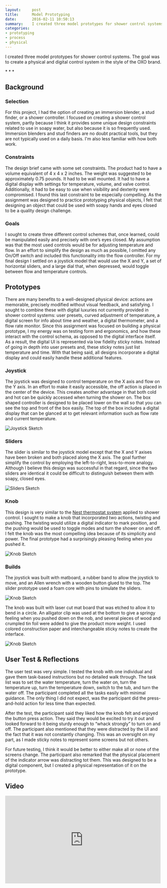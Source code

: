 ```yaml
---
layout:     post
title:      Model Prototyping
date:       2016-02-11 10:50:13
summary:    I created three model prototypes for shower control systems. The goal was to create a control a physical and digital control system in the style of the OXO brand.
categories: 
- prototyping
- process
- physical
---
```


<p class='regular' markdown='1'>
	I created three model prototypes for shower control systems. The goal was to create a physical and digital control system in the style of the OXO brand.
</p>

<p class="center"> * * * </p>

## Background 

### Selection
For this project, I had the option of creating an immersion blender, a stud finder, or a shower controller. I focused on creating a shower control system, partly because I think it provides some unique design constraints related to use in soapy water, but also because it is so frequently used. Immersion blenders and stud finders are no doubt practical tools, but they are not typically used on a daily basis. I'm also less familiar with how both work. 

### Constraints
The design brief came with some set constraints. The product had to have a volume equivalent of 4 x 4 x 2 inches. The weight was suggested to be approximately 0.75 pounds. It had to be wall mounted. It had to have a digital display with settings for temperature, volume, and valve control. Additionally, it had to be easy to use when visibility and dexterity were compromised.
I found this last constraint to be especially compelling. As the assignment was designed to practice prototyping physical objects, I felt that designing an object that could be used with soapy hands and eyes closed to be a quality design challenge.

### Goals
I sought to create three different control schemes that, once learned, could be manipulated easily and precisely with one’s eyes closed. My assumption was that the most used controls would be for adjusting temperature and flow. In an effort to simplify the design as much as possible, I omitted any On/Off  switch and included this functionality into the  flow controller. For my final design I settled on a joystick model that would use the X and Y, a set of horizontal sliders, and a large dial that, when depressed, would toggle between flow and temperature controls.

## Prototypes 
There are many benefits to a well-designed physical device: actions are memorable, precisely modified without visual feedback, and satisfying. I sought to combine these with digital luxuries not currently provided in shower control systems: user presets, curved adjustment of temperature, a digital screen for info about time and weather, a digital thermometer, and a flow rate monitor. Since this assignment was focused on building a physical prototype, I my energy was on testing form and ergonomics, and how these interact with the control schema, as opposed to the digital interface itself. As a result, the digital UI is represented via low fidelity sticky notes. Instead of going in depth into user presets and, these sticky notes just list temperature and time. With that being said, all designs incorporate a digital display and could easily handle these additional features. 

### Joystick
The joystick was designed to control temperature on the X axis and flow on the Y axis. In an effort to make it easily accessible, the off action is placed in the center of the device. This creates another advantage in that both cold and hot can be quickly accessed when turning the shower on. The box shaped controller is designed to be placed lower on the wall so that you can see the top and front of the box easily. The top of the box includes a digital display that can be glanced at to get relevant information such as flow rate and current temperature.  

![Joystick Sketch](/images/blog/model-prototype/joystick.jpg)

### Sliders

The slider is similar to the joystick model except that the X and Y axises have been broken and both placed along the X axis. The goal further simplify the control by employing the left-to-right, less-to-more analogy. Although I believe this design was successful in that regard, since the two sliders are identical it could be difficult to distinguish between them with soapy, closed eyes.

![Sliders Sketch](/images/blog/model-prototype/sliders.jpg)

 
### Knob
This design is very similar to the [Nest thermostat system](https://nest.com/?alt=1) applied to shower control. I sought to make a knob that incorporated two actions, twisting and pushing. The twisting would utilize a digital indicator to mark position, and the pushing would be used to toggle modes and turn the shower on and off. I felt the knob was the most compelling idea because of its simplicity and power. The final prototype had a surprisingly pleasing feeling when you pushed it.

![Knob Sketch](/images/blog/model-prototype/knob.jpg)


### Builds

The joystick was built with matboard, a rubber band to allow the joystick to move, and an Allen wrench with a wooden button glued to the top. The slider prototype used a foam core with pins to simulate the sliders.  

![Knob Sketch](/images/blog/model-prototype/joy-slide-photos.png)

The knob was built with laser cut mat board that was etched to allow it to bend in a circle. An alligator clip was used at the bottom to give a springy feeling when you pushed down on the nob, and several pieces of wood and crumpled tin foil were added to give the product more weight. I used colored construction paper and interchangeable sticky notes to create the interface.  

![Knob Sketch](/images/blog/model-prototype/knob-photos.png)

## User Test & Reflections

The user test was very simple. I tested the knob with one individual and gave them task-based instructions but no detailed walk through. The task list was to set the water temperature, turn the water on, turn the temperature up, turn the temperature down, switch to the tub, and turn the water off. The participant completed all the tasks easily with minimal guidance. The only thing I did not expect, was the participant did the press-and-hold action for less time than expected. 

After the test, the participant said they liked how the knob felt and enjoyed the button press action. They said they would be excited to try it out and looked forward to it being sturdy enough to “whack strongly” to turn on and off. The participant also mentioned that they were distracted by the UI and the fact that it was not constantly changing. This was an oversight on my part, as I made sticky notes to represent some screens but not others. 

For future testing, I think it would be better to either make all or none of the screens change. The participant also remarked that the physical placement of the indicator arrow was distracting tot them. This was designed to be a digital component, but I created a physical representation of it on the prototype. 

## Video

<div class="videoWrapper">
	<iframe src="https://player.vimeo.com/video/155089378" width="500" height="281" frameborder="0" webkitallowfullscreen mozallowfullscreen allowfullscreen></iframe>
</div>



